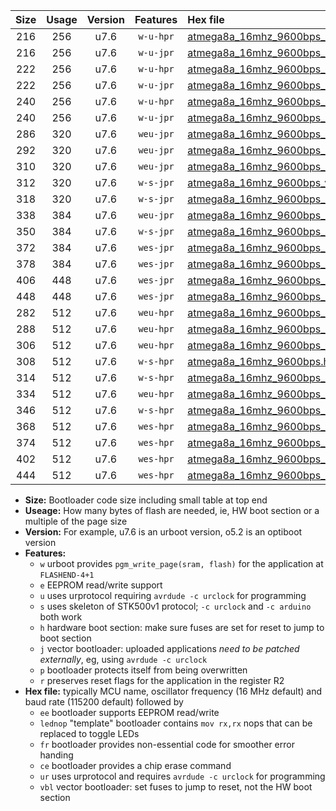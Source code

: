|Size|Usage|Version|Features|Hex file|
|:-:|:-:|:-:|:-:|:--|
|216|256|u7.6|`w-u-hpr`|[atmega8a_16mhz_9600bps_ur.hex](https://raw.githubusercontent.com/stefanrueger/urboot/main//atmega8a_16mhz_9600bps_ur.hex)|
|216|256|u7.6|`w-u-jpr`|[atmega8a_16mhz_9600bps_ur_vbl.hex](https://raw.githubusercontent.com/stefanrueger/urboot/main//atmega8a_16mhz_9600bps_ur_vbl.hex)|
|222|256|u7.6|`w-u-hpr`|[atmega8a_16mhz_9600bps_lednop_ur.hex](https://raw.githubusercontent.com/stefanrueger/urboot/main//atmega8a_16mhz_9600bps_lednop_ur.hex)|
|222|256|u7.6|`w-u-jpr`|[atmega8a_16mhz_9600bps_lednop_ur_vbl.hex](https://raw.githubusercontent.com/stefanrueger/urboot/main//atmega8a_16mhz_9600bps_lednop_ur_vbl.hex)|
|240|256|u7.6|`w-u-hpr`|[atmega8a_16mhz_9600bps_lednop_fr_ur.hex](https://raw.githubusercontent.com/stefanrueger/urboot/main//atmega8a_16mhz_9600bps_lednop_fr_ur.hex)|
|240|256|u7.6|`w-u-jpr`|[atmega8a_16mhz_9600bps_lednop_fr_ur_vbl.hex](https://raw.githubusercontent.com/stefanrueger/urboot/main//atmega8a_16mhz_9600bps_lednop_fr_ur_vbl.hex)|
|286|320|u7.6|`weu-jpr`|[atmega8a_16mhz_9600bps_ee_ur_vbl.hex](https://raw.githubusercontent.com/stefanrueger/urboot/main//atmega8a_16mhz_9600bps_ee_ur_vbl.hex)|
|292|320|u7.6|`weu-jpr`|[atmega8a_16mhz_9600bps_ee_lednop_ur_vbl.hex](https://raw.githubusercontent.com/stefanrueger/urboot/main//atmega8a_16mhz_9600bps_ee_lednop_ur_vbl.hex)|
|310|320|u7.6|`weu-jpr`|[atmega8a_16mhz_9600bps_ee_lednop_fr_ur_vbl.hex](https://raw.githubusercontent.com/stefanrueger/urboot/main//atmega8a_16mhz_9600bps_ee_lednop_fr_ur_vbl.hex)|
|312|320|u7.6|`w-s-jpr`|[atmega8a_16mhz_9600bps_vbl.hex](https://raw.githubusercontent.com/stefanrueger/urboot/main//atmega8a_16mhz_9600bps_vbl.hex)|
|318|320|u7.6|`w-s-jpr`|[atmega8a_16mhz_9600bps_lednop_vbl.hex](https://raw.githubusercontent.com/stefanrueger/urboot/main//atmega8a_16mhz_9600bps_lednop_vbl.hex)|
|338|384|u7.6|`weu-jpr`|[atmega8a_16mhz_9600bps_ee_lednop_fr_ce_ur_vbl.hex](https://raw.githubusercontent.com/stefanrueger/urboot/main//atmega8a_16mhz_9600bps_ee_lednop_fr_ce_ur_vbl.hex)|
|350|384|u7.6|`w-s-jpr`|[atmega8a_16mhz_9600bps_lednop_fr_vbl.hex](https://raw.githubusercontent.com/stefanrueger/urboot/main//atmega8a_16mhz_9600bps_lednop_fr_vbl.hex)|
|372|384|u7.6|`wes-jpr`|[atmega8a_16mhz_9600bps_ee_vbl.hex](https://raw.githubusercontent.com/stefanrueger/urboot/main//atmega8a_16mhz_9600bps_ee_vbl.hex)|
|378|384|u7.6|`wes-jpr`|[atmega8a_16mhz_9600bps_ee_lednop_vbl.hex](https://raw.githubusercontent.com/stefanrueger/urboot/main//atmega8a_16mhz_9600bps_ee_lednop_vbl.hex)|
|406|448|u7.6|`wes-jpr`|[atmega8a_16mhz_9600bps_ee_lednop_fr_vbl.hex](https://raw.githubusercontent.com/stefanrueger/urboot/main//atmega8a_16mhz_9600bps_ee_lednop_fr_vbl.hex)|
|448|448|u7.6|`wes-jpr`|[atmega8a_16mhz_9600bps_ee_lednop_fr_ce_vbl.hex](https://raw.githubusercontent.com/stefanrueger/urboot/main//atmega8a_16mhz_9600bps_ee_lednop_fr_ce_vbl.hex)|
|282|512|u7.6|`weu-hpr`|[atmega8a_16mhz_9600bps_ee_ur.hex](https://raw.githubusercontent.com/stefanrueger/urboot/main//atmega8a_16mhz_9600bps_ee_ur.hex)|
|288|512|u7.6|`weu-hpr`|[atmega8a_16mhz_9600bps_ee_lednop_ur.hex](https://raw.githubusercontent.com/stefanrueger/urboot/main//atmega8a_16mhz_9600bps_ee_lednop_ur.hex)|
|306|512|u7.6|`weu-hpr`|[atmega8a_16mhz_9600bps_ee_lednop_fr_ur.hex](https://raw.githubusercontent.com/stefanrueger/urboot/main//atmega8a_16mhz_9600bps_ee_lednop_fr_ur.hex)|
|308|512|u7.6|`w-s-hpr`|[atmega8a_16mhz_9600bps.hex](https://raw.githubusercontent.com/stefanrueger/urboot/main//atmega8a_16mhz_9600bps.hex)|
|314|512|u7.6|`w-s-hpr`|[atmega8a_16mhz_9600bps_lednop.hex](https://raw.githubusercontent.com/stefanrueger/urboot/main//atmega8a_16mhz_9600bps_lednop.hex)|
|334|512|u7.6|`weu-hpr`|[atmega8a_16mhz_9600bps_ee_lednop_fr_ce_ur.hex](https://raw.githubusercontent.com/stefanrueger/urboot/main//atmega8a_16mhz_9600bps_ee_lednop_fr_ce_ur.hex)|
|346|512|u7.6|`w-s-hpr`|[atmega8a_16mhz_9600bps_lednop_fr.hex](https://raw.githubusercontent.com/stefanrueger/urboot/main//atmega8a_16mhz_9600bps_lednop_fr.hex)|
|368|512|u7.6|`wes-hpr`|[atmega8a_16mhz_9600bps_ee.hex](https://raw.githubusercontent.com/stefanrueger/urboot/main//atmega8a_16mhz_9600bps_ee.hex)|
|374|512|u7.6|`wes-hpr`|[atmega8a_16mhz_9600bps_ee_lednop.hex](https://raw.githubusercontent.com/stefanrueger/urboot/main//atmega8a_16mhz_9600bps_ee_lednop.hex)|
|402|512|u7.6|`wes-hpr`|[atmega8a_16mhz_9600bps_ee_lednop_fr.hex](https://raw.githubusercontent.com/stefanrueger/urboot/main//atmega8a_16mhz_9600bps_ee_lednop_fr.hex)|
|444|512|u7.6|`wes-hpr`|[atmega8a_16mhz_9600bps_ee_lednop_fr_ce.hex](https://raw.githubusercontent.com/stefanrueger/urboot/main//atmega8a_16mhz_9600bps_ee_lednop_fr_ce.hex)|

- **Size:** Bootloader code size including small table at top end
- **Useage:** How many bytes of flash are needed, ie, HW boot section or a multiple of the page size
- **Version:** For example, u7.6 is an urboot version, o5.2 is an optiboot version
- **Features:**
  + `w` urboot provides `pgm_write_page(sram, flash)` for the application at `FLASHEND-4+1`
  + `e` EEPROM read/write support
  + `u` uses urprotocol requiring `avrdude -c urclock` for programming
  + `s` uses skeleton of STK500v1 protocol; `-c urclock` and `-c arduino` both work
  + `h` hardware boot section: make sure fuses are set for reset to jump to boot section
  + `j` vector bootloader: uploaded applications *need to be patched externally*, eg, using `avrdude -c urclock`
  + `p` bootloader protects itself from being overwritten
  + `r` preserves reset flags for the application in the register R2
- **Hex file:** typically MCU name, oscillator frequency (16 MHz default) and baud rate (115200 default) followed by
  + `ee` bootloader supports EEPROM read/write
  + `lednop` "template" bootloader contains `mov rx,rx` nops that can be replaced to toggle LEDs
  + `fr` bootloader provides non-essential code for smoother error handing
  + `ce` bootloader provides a chip erase command
  + `ur` uses urprotocol and requires `avrdude -c urclock` for programming
  + `vbl` vector bootloader: set fuses to jump to reset, not the HW boot section
